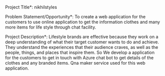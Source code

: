 Project Title*:
nikhilstyles

Problem Statement/Opportunity*:
To create a web application for the customers to use online application to get the information clothes and many more items for life style through chat facility.

Project Description*:
Lifestyle brands are effective because they work on a deep understanding of what their target customer wants to do and achieve.
They understand the experiences that their audience craves, as well as the people, things, and places that inspire them.
So We develop a application for the customers to get in touch with Azure chat bot to get details of the clothes and any branded items.
Qna maker service used for this web application.

